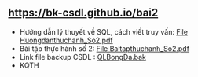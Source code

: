 ## https://bk-csdl.github.io/bai2
- Hướng dẫn lý thuyết về SQL, cách viết truy vấn: [File Huongdanthuchanh_So2.pdf](https://github.com/ZhangRuRiGuang/Hust/blob/main/CSDL/Th%E1%BB%B1c%20h%C3%A0nh/Kho/Huongdanthuchanh_So2.pdf)
- Bài tập thực hành số 2: [File Baitapthuchanh_So2.pdf](https://github.com/ZhangRuRiGuang/Hust/blob/main/CSDL/Th%E1%BB%B1c%20h%C3%A0nh/Kho/Baitapthuchanh_So2.pdf)
- Link file backup CSDL : [QLBongDa.bak](https://github.com/ZhangRuRiGuang/Hust/blob/main/CSDL/Th%E1%BB%B1c%20h%C3%A0nh/Kho/QLBongDa.bak)
- KQTH 
